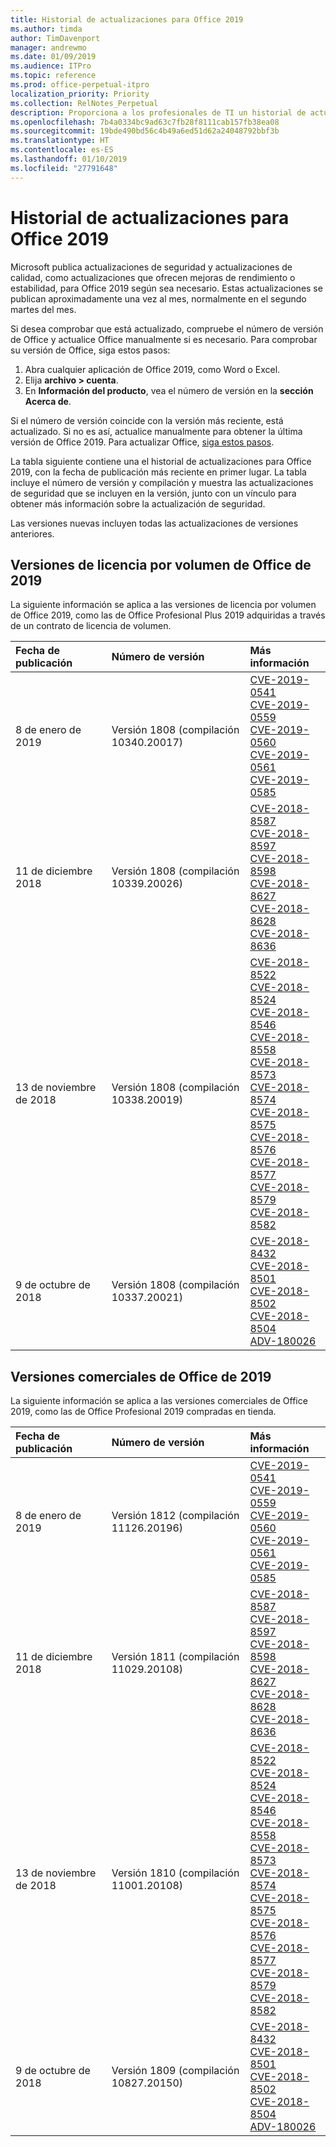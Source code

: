 ```yaml
---
title: Historial de actualizaciones para Office 2019
ms.author: timda
author: TimDavenport
manager: andrewmo
ms.date: 01/09/2019
ms.audience: ITPro
ms.topic: reference
ms.prod: office-perpetual-itpro
localization_priority: Priority
ms.collection: RelNotes_Perpetual
description: Proporciona a los profesionales de TI un historial de actualizaciones para las versiones perpetuas de Office 2019 que usan Hacer clic y ejecutar.
ms.openlocfilehash: 7b4a0334bc9ad63c7fb28f8111cab157fb38ea08
ms.sourcegitcommit: 19bde490bd56c4b49a6ed51d62a24048792bbf3b
ms.translationtype: HT
ms.contentlocale: es-ES
ms.lasthandoff: 01/10/2019
ms.locfileid: "27791648"
---
```

# <a name="update-history-for-office-2019"></a>Historial de actualizaciones para Office 2019

Microsoft publica actualizaciones de seguridad y actualizaciones de calidad, como actualizaciones que ofrecen mejoras de rendimiento o estabilidad, para Office 2019 según sea necesario. Estas actualizaciones se publican aproximadamente una vez al mes, normalmente en el segundo martes del mes.

Si desea comprobar que está actualizado, compruebe el número de versión de Office y actualice Office manualmente si es necesario. Para comprobar su versión de Office, siga estos pasos:

  1.    Abra cualquier aplicación de Office 2019, como Word o Excel.
  2.    Elija **archivo > cuenta**.
  3.    En **Información del producto**, vea el número de versión en la **sección Acerca de**.

Si el número de versión coincide con la versión más reciente, está actualizado. Si no es así, actualice manualmente para obtener la última versión de Office 2019. Para actualizar Office, [siga estos pasos](https://support.office.com/article/2ab296f3-7f03-43a2-8e50-46de917611c5).


La tabla siguiente contiene una el historial de actualizaciones para Office 2019, con la fecha de publicación más reciente en primer lugar. La tabla incluye el número de versión y compilación y muestra las actualizaciones de seguridad que se incluyen en la versión, junto con un vínculo para obtener más información sobre la actualización de seguridad.

Las versiones nuevas incluyen todas las actualizaciones de versiones anteriores.

## <a name="volume-licensed-versions-of-office-2019"></a>Versiones de licencia por volumen de Office de 2019
La siguiente información se aplica a las versiones de licencia por volumen de Office 2019, como las de Office Profesional Plus 2019 adquiridas a través de un contrato de licencia de volumen.

|**Fecha de publicación**|**Número de versión**|**Más información**|
|:-----|:-----|:-----|
|8 de enero de 2019   |Versión 1808 (compilación 10340.20017)  |[CVE-2019-0541](https://portal.msrc.microsoft.com/es-ES/security-guidance/advisory/CVE-2019-0541) <br/> [CVE-2019-0559](https://portal.msrc.microsoft.com/es-ES/security-guidance/advisory/CVE-2019-0559) <br/> [CVE-2019-0560](https://portal.msrc.microsoft.com/es-ES/security-guidance/advisory/CVE-2019-0560) <br/> [CVE-2019-0561](https://portal.msrc.microsoft.com/es-ES/security-guidance/advisory/CVE-2019-0561) <br/> [CVE-2019-0585](https://portal.msrc.microsoft.com/es-ES/security-guidance/advisory/CVE-2019-0585) <br/> |
|11 de diciembre 2018   |Versión 1808 (compilación 10339.20026)  |[CVE-2018-8587](https://portal.msrc.microsoft.com/es-ES/security-guidance/advisory/CVE-2018-8587) <br/> [CVE-2018-8597](https://portal.msrc.microsoft.com/es-ES/security-guidance/advisory/CVE-2018-8597) <br/> [CVE-2018-8598](https://portal.msrc.microsoft.com/es-ES/security-guidance/advisory/CVE-2018-8598) <br/> [CVE-2018-8627](https://portal.msrc.microsoft.com/es-ES/security-guidance/advisory/CVE-2018-8627) <br/> [CVE-2018-8628](https://portal.msrc.microsoft.com/es-ES/security-guidance/advisory/CVE-2018-8628) <br/> [CVE-2018-8636](https://portal.msrc.microsoft.com/es-ES/security-guidance/advisory/CVE-2018-8636) <br/>|
|13 de noviembre de 2018   |Versión 1808 (compilación 10338.20019)  |[CVE-2018-8522](https://portal.msrc.microsoft.com/es-ES/security-guidance/advisory/CVE-2018-8522) <br/> [CVE-2018-8524](https://portal.msrc.microsoft.com/es-ES/security-guidance/advisory/CVE-2018-8524) <br/> [CVE-2018-8546](https://portal.msrc.microsoft.com/es-ES/security-guidance/advisory/CVE-2018-8546) <br/> [CVE-2018-8558](https://portal.msrc.microsoft.com/es-ES/security-guidance/advisory/CVE-2018-8558) <br/> [CVE-2018-8573](https://portal.msrc.microsoft.com/es-ES/security-guidance/advisory/CVE-2018-8573) <br/> [CVE-2018-8574](https://portal.msrc.microsoft.com/es-ES/security-guidance/advisory/CVE-2018-8574) <br/> [CVE-2018-8575](https://portal.msrc.microsoft.com/es-ES/security-guidance/advisory/CVE-2018-8575) <br/> [CVE-2018-8576](https://portal.msrc.microsoft.com/es-ES/security-guidance/advisory/CVE-2018-8576) <br/> [CVE-2018-8577](https://portal.msrc.microsoft.com/es-ES/security-guidance/advisory/CVE-2018-8577) <br/> [CVE-2018-8579](https://portal.msrc.microsoft.com/es-ES/security-guidance/advisory/CVE-2018-8579) <br/> [CVE-2018-8582](https://portal.msrc.microsoft.com/es-ES/security-guidance/advisory/CVE-2018-8582) <br/>|
|9 de octubre de 2018   |Versión 1808 (compilación 10337.20021)  |[CVE-2018-8432](https://portal.msrc.microsoft.com/es-ES/security-guidance/advisory/CVE-2018-8432) <br/> [CVE-2018-8501](https://portal.msrc.microsoft.com/es-ES/security-guidance/advisory/CVE-2018-8501) <br/> [CVE-2018-8502](https://portal.msrc.microsoft.com/es-ES/security-guidance/advisory/CVE-2018-8502) <br/> [CVE-2018-8504](https://portal.msrc.microsoft.com/es-ES/security-guidance/advisory/CVE-2018-8504) <br/> [ADV-180026](https://portal.msrc.microsoft.com/es-ES/security-guidance/advisory/ADV180026) <br/>|

## <a name="retail-versions-of-office-2019"></a>Versiones comerciales de Office de 2019
La siguiente información se aplica a las versiones comerciales de Office 2019, como las de Office Profesional 2019 compradas en tienda.

|**Fecha de publicación**|**Número de versión**|**Más información**|
|:-----|:-----|:-----|
|8 de enero de 2019   |Versión 1812 (compilación 11126.20196)  |[CVE-2019-0541](https://portal.msrc.microsoft.com/es-ES/security-guidance/advisory/CVE-2019-0541) <br/> [CVE-2019-0559](https://portal.msrc.microsoft.com/es-ES/security-guidance/advisory/CVE-2019-0559) <br/> [CVE-2019-0560](https://portal.msrc.microsoft.com/es-ES/security-guidance/advisory/CVE-2019-0560) <br/> [CVE-2019-0561](https://portal.msrc.microsoft.com/es-ES/security-guidance/advisory/CVE-2019-0561) <br/> [CVE-2019-0585](https://portal.msrc.microsoft.com/es-ES/security-guidance/advisory/CVE-2019-0585) <br/> |
|11 de diciembre 2018   |Versión 1811 (compilación 11029.20108)  |[CVE-2018-8587](https://portal.msrc.microsoft.com/es-ES/security-guidance/advisory/CVE-2018-8587) <br/> [CVE-2018-8597](https://portal.msrc.microsoft.com/es-ES/security-guidance/advisory/CVE-2018-8597) <br/> [CVE-2018-8598](https://portal.msrc.microsoft.com/es-ES/security-guidance/advisory/CVE-2018-8598) <br/> [CVE-2018-8627](https://portal.msrc.microsoft.com/es-ES/security-guidance/advisory/CVE-2018-8627) <br/> [CVE-2018-8628](https://portal.msrc.microsoft.com/es-ES/security-guidance/advisory/CVE-2018-8628) <br/> [CVE-2018-8636](https://portal.msrc.microsoft.com/es-ES/security-guidance/advisory/CVE-2018-8636) <br/>|
|13 de noviembre de 2018   |Versión 1810 (compilación 11001.20108)  |[CVE-2018-8522](https://portal.msrc.microsoft.com/es-ES/security-guidance/advisory/CVE-2018-8522) <br/> [CVE-2018-8524](https://portal.msrc.microsoft.com/es-ES/security-guidance/advisory/CVE-2018-8524) <br/> [CVE-2018-8546](https://portal.msrc.microsoft.com/es-ES/security-guidance/advisory/CVE-2018-8546) <br/> [CVE-2018-8558](https://portal.msrc.microsoft.com/es-ES/security-guidance/advisory/CVE-2018-8558) <br/> [CVE-2018-8573](https://portal.msrc.microsoft.com/es-ES/security-guidance/advisory/CVE-2018-8573) <br/> [CVE-2018-8574](https://portal.msrc.microsoft.com/es-ES/security-guidance/advisory/CVE-2018-8574) <br/> [CVE-2018-8575](https://portal.msrc.microsoft.com/es-ES/security-guidance/advisory/CVE-2018-8575) <br/> [CVE-2018-8576](https://portal.msrc.microsoft.com/es-ES/security-guidance/advisory/CVE-2018-8576) <br/> [CVE-2018-8577](https://portal.msrc.microsoft.com/es-ES/security-guidance/advisory/CVE-2018-8577) <br/> [CVE-2018-8579](https://portal.msrc.microsoft.com/es-ES/security-guidance/advisory/CVE-2018-8579) <br/> [CVE-2018-8582](https://portal.msrc.microsoft.com/es-ES/security-guidance/advisory/CVE-2018-8582) <br/>|
|9 de octubre de 2018   |Versión 1809 (compilación 10827.20150)  |[CVE-2018-8432](https://portal.msrc.microsoft.com/es-ES/security-guidance/advisory/CVE-2018-8432) <br/> [CVE-2018-8501](https://portal.msrc.microsoft.com/es-ES/security-guidance/advisory/CVE-2018-8501) <br/> [CVE-2018-8502](https://portal.msrc.microsoft.com/es-ES/security-guidance/advisory/CVE-2018-8502) <br/> [CVE-2018-8504](https://portal.msrc.microsoft.com/es-ES/security-guidance/advisory/CVE-2018-8504) <br/> [ADV-180026](https://portal.msrc.microsoft.com/es-ES/security-guidance/advisory/ADV180026) <br/>|
